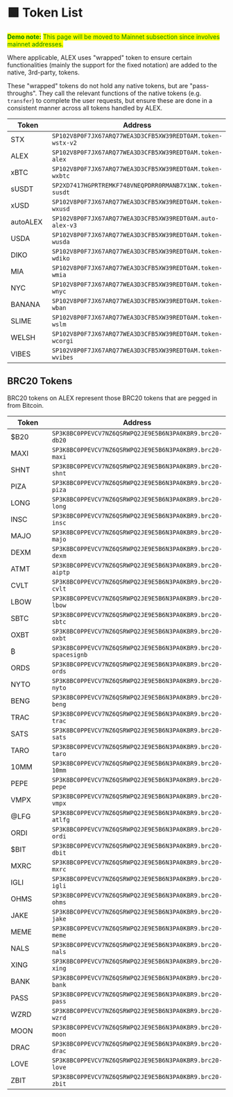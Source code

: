 # 🟩 Token List

<mark style="color:green;">**Demo note:**</mark> <mark style="color:green;"></mark><mark style="color:green;">This page will be moved to Mainnet subsection since involves mainnet addresses.</mark>

Where applicable, ALEX uses "wrapped" token to ensure certain functionalities (mainly the support for the fixed notation) are added to the native, 3rd-party, tokens.

These "wrapped" tokens do not hold any native tokens, but are "pass-throughs". They call the relevant functions of the native tokens (e.g. `transfer`) to complete the user requests, but ensure these are done in a consistent manner across all tokens handled by ALEX.

<table><thead><tr><th width="154">Token</th><th>Address</th></tr></thead><tbody><tr><td>STX</td><td><code>SP102V8P0F7JX67ARQ77WEA3D3CFB5XW39REDT0AM.token-wstx-v2</code></td></tr><tr><td>ALEX</td><td><code>SP102V8P0F7JX67ARQ77WEA3D3CFB5XW39REDT0AM.token-alex</code></td></tr><tr><td>xBTC</td><td><code>SP102V8P0F7JX67ARQ77WEA3D3CFB5XW39REDT0AM.token-wxbtc</code></td></tr><tr><td>sUSDT</td><td><code>SP2XD7417HGPRTREMKF748VNEQPDRR0RMANB7X1NK.token-susdt</code></td></tr><tr><td>xUSD</td><td><code>SP102V8P0F7JX67ARQ77WEA3D3CFB5XW39REDT0AM.token-wxusd</code></td></tr><tr><td>autoALEX</td><td><code>SP102V8P0F7JX67ARQ77WEA3D3CFB5XW39REDT0AM.auto-alex-v3</code></td></tr><tr><td>USDA</td><td><code>SP102V8P0F7JX67ARQ77WEA3D3CFB5XW39REDT0AM.token-wusda</code></td></tr><tr><td>DIKO</td><td><code>SP102V8P0F7JX67ARQ77WEA3D3CFB5XW39REDT0AM.token-wdiko</code></td></tr><tr><td>MIA</td><td><code>SP102V8P0F7JX67ARQ77WEA3D3CFB5XW39REDT0AM.token-wmia</code></td></tr><tr><td>NYC</td><td><code>SP102V8P0F7JX67ARQ77WEA3D3CFB5XW39REDT0AM.token-wnyc</code></td></tr><tr><td>BANANA</td><td><code>SP102V8P0F7JX67ARQ77WEA3D3CFB5XW39REDT0AM.token-wban</code></td></tr><tr><td>SLIME</td><td><code>SP102V8P0F7JX67ARQ77WEA3D3CFB5XW39REDT0AM.token-wslm</code></td></tr><tr><td>WELSH</td><td><code>SP102V8P0F7JX67ARQ77WEA3D3CFB5XW39REDT0AM.token-wcorgi</code></td></tr><tr><td>VIBES</td><td><code>SP102V8P0F7JX67ARQ77WEA3D3CFB5XW39REDT0AM.token-wvibes</code></td></tr></tbody></table>

## BRC20 Tokens

BRC20 tokens on ALEX represent those BRC20 tokens that are pegged in from Bitcoin.

<table><thead><tr><th width="161">Token</th><th>Address</th></tr></thead><tbody><tr><td>$B20</td><td><code>SP3K8BC0PPEVCV7NZ6QSRWPQ2JE9E5B6N3PA0KBR9.brc20-db20</code></td></tr><tr><td>MAXI</td><td><code>SP3K8BC0PPEVCV7NZ6QSRWPQ2JE9E5B6N3PA0KBR9.brc20-maxi</code></td></tr><tr><td>SHNT</td><td><code>SP3K8BC0PPEVCV7NZ6QSRWPQ2JE9E5B6N3PA0KBR9.brc20-shnt</code></td></tr><tr><td>PIZA</td><td><code>SP3K8BC0PPEVCV7NZ6QSRWPQ2JE9E5B6N3PA0KBR9.brc20-piza</code></td></tr><tr><td>LONG</td><td><code>SP3K8BC0PPEVCV7NZ6QSRWPQ2JE9E5B6N3PA0KBR9.brc20-long</code></td></tr><tr><td>INSC</td><td><code>SP3K8BC0PPEVCV7NZ6QSRWPQ2JE9E5B6N3PA0KBR9.brc20-insc</code></td></tr><tr><td>MAJO</td><td><code>SP3K8BC0PPEVCV7NZ6QSRWPQ2JE9E5B6N3PA0KBR9.brc20-majo</code></td></tr><tr><td>DEXM</td><td><code>SP3K8BC0PPEVCV7NZ6QSRWPQ2JE9E5B6N3PA0KBR9.brc20-dexm</code></td></tr><tr><td>ATMT</td><td><code>SP3K8BC0PPEVCV7NZ6QSRWPQ2JE9E5B6N3PA0KBR9.brc20-aiptp</code></td></tr><tr><td>CVLT</td><td><code>SP3K8BC0PPEVCV7NZ6QSRWPQ2JE9E5B6N3PA0KBR9.brc20-cvlt</code></td></tr><tr><td>LBOW</td><td><code>SP3K8BC0PPEVCV7NZ6QSRWPQ2JE9E5B6N3PA0KBR9.brc20-lbow</code></td></tr><tr><td>SBTC</td><td><code>SP3K8BC0PPEVCV7NZ6QSRWPQ2JE9E5B6N3PA0KBR9.brc20-sbtc</code></td></tr><tr><td>OXBT</td><td><code>SP3K8BC0PPEVCV7NZ6QSRWPQ2JE9E5B6N3PA0KBR9.brc20-oxbt</code></td></tr><tr><td>₿</td><td><code>SP3K8BC0PPEVCV7NZ6QSRWPQ2JE9E5B6N3PA0KBR9.brc20-spacesignb</code></td></tr><tr><td>ORDS</td><td><code>SP3K8BC0PPEVCV7NZ6QSRWPQ2JE9E5B6N3PA0KBR9.brc20-ords</code></td></tr><tr><td>NYTO</td><td><code>SP3K8BC0PPEVCV7NZ6QSRWPQ2JE9E5B6N3PA0KBR9.brc20-nyto</code></td></tr><tr><td>BENG</td><td><code>SP3K8BC0PPEVCV7NZ6QSRWPQ2JE9E5B6N3PA0KBR9.brc20-beng</code></td></tr><tr><td>TRAC</td><td><code>SP3K8BC0PPEVCV7NZ6QSRWPQ2JE9E5B6N3PA0KBR9.brc20-trac</code></td></tr><tr><td>SATS</td><td><code>SP3K8BC0PPEVCV7NZ6QSRWPQ2JE9E5B6N3PA0KBR9.brc20-sats</code></td></tr><tr><td>TARO</td><td><code>SP3K8BC0PPEVCV7NZ6QSRWPQ2JE9E5B6N3PA0KBR9.brc20-taro</code></td></tr><tr><td>10MM</td><td><code>SP3K8BC0PPEVCV7NZ6QSRWPQ2JE9E5B6N3PA0KBR9.brc20-10mm</code></td></tr><tr><td>PEPE</td><td><code>SP3K8BC0PPEVCV7NZ6QSRWPQ2JE9E5B6N3PA0KBR9.brc20-pepe</code></td></tr><tr><td>VMPX</td><td><code>SP3K8BC0PPEVCV7NZ6QSRWPQ2JE9E5B6N3PA0KBR9.brc20-vmpx</code></td></tr><tr><td>@LFG</td><td><code>SP3K8BC0PPEVCV7NZ6QSRWPQ2JE9E5B6N3PA0KBR9.brc20-atlfg</code></td></tr><tr><td>ORDI</td><td><code>SP3K8BC0PPEVCV7NZ6QSRWPQ2JE9E5B6N3PA0KBR9.brc20-ordi</code></td></tr><tr><td>$BIT</td><td><code>SP3K8BC0PPEVCV7NZ6QSRWPQ2JE9E5B6N3PA0KBR9.brc20-dbit</code></td></tr><tr><td>MXRC</td><td><code>SP3K8BC0PPEVCV7NZ6QSRWPQ2JE9E5B6N3PA0KBR9.brc20-mxrc</code></td></tr><tr><td>IGLI</td><td><code>SP3K8BC0PPEVCV7NZ6QSRWPQ2JE9E5B6N3PA0KBR9.brc20-igli</code></td></tr><tr><td>OHMS</td><td><code>SP3K8BC0PPEVCV7NZ6QSRWPQ2JE9E5B6N3PA0KBR9.brc20-ohms</code></td></tr><tr><td>JAKE</td><td><code>SP3K8BC0PPEVCV7NZ6QSRWPQ2JE9E5B6N3PA0KBR9.brc20-jake</code></td></tr><tr><td>MEME</td><td><code>SP3K8BC0PPEVCV7NZ6QSRWPQ2JE9E5B6N3PA0KBR9.brc20-meme</code></td></tr><tr><td>NALS</td><td><code>SP3K8BC0PPEVCV7NZ6QSRWPQ2JE9E5B6N3PA0KBR9.brc20-nals</code></td></tr><tr><td>XING</td><td><code>SP3K8BC0PPEVCV7NZ6QSRWPQ2JE9E5B6N3PA0KBR9.brc20-xing</code></td></tr><tr><td>BANK</td><td><code>SP3K8BC0PPEVCV7NZ6QSRWPQ2JE9E5B6N3PA0KBR9.brc20-bank</code></td></tr><tr><td>PASS</td><td><code>SP3K8BC0PPEVCV7NZ6QSRWPQ2JE9E5B6N3PA0KBR9.brc20-pass</code></td></tr><tr><td>WZRD</td><td><code>SP3K8BC0PPEVCV7NZ6QSRWPQ2JE9E5B6N3PA0KBR9.brc20-wzrd</code></td></tr><tr><td>MOON</td><td><code>SP3K8BC0PPEVCV7NZ6QSRWPQ2JE9E5B6N3PA0KBR9.brc20-moon</code></td></tr><tr><td>DRAC</td><td><code>SP3K8BC0PPEVCV7NZ6QSRWPQ2JE9E5B6N3PA0KBR9.brc20-drac</code></td></tr><tr><td>LOVE</td><td><code>SP3K8BC0PPEVCV7NZ6QSRWPQ2JE9E5B6N3PA0KBR9.brc20-love</code></td></tr><tr><td>ZBIT</td><td><code>SP3K8BC0PPEVCV7NZ6QSRWPQ2JE9E5B6N3PA0KBR9.brc20-zbit</code></td></tr></tbody></table>
